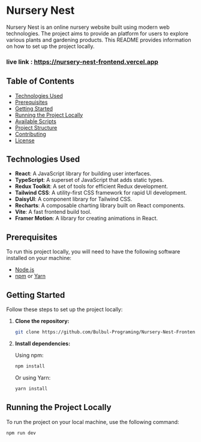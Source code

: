 # Nursery Nest

Nursery Nest is an online nursery website built using modern web technologies. The project aims to provide an platform for users to explore various plants and gardening products. This README provides information on how to set up the project locally.

### live link : https://nursery-nest-frontend.vercel.app

## Table of Contents

- [Technologies Used](#technologies-used)
- [Prerequisites](#prerequisites)
- [Getting Started](#getting-started)
- [Running the Project Locally](#running-the-project-locally)
- [Available Scripts](#available-scripts)
- [Project Structure](#project-structure)
- [Contributing](#contributing)
- [License](#license)

## Technologies Used

- **React**: A JavaScript library for building user interfaces.
- **TypeScript**: A superset of JavaScript that adds static types.
- **Redux Toolkit**: A set of tools for efficient Redux development.
- **Tailwind CSS**: A utility-first CSS framework for rapid UI development.
- **DaisyUI**: A component library for Tailwind CSS.
- **Recharts**: A composable charting library built on React components.
- **Vite**: A fast frontend build tool.
- **Framer Motion**: A library for creating animations in React.

## Prerequisites

To run this project locally, you will need to have the following software installed on your machine:

- [Node.js](https://nodejs.org/)
- [npm](https://www.npmjs.com/) or [Yarn](https://yarnpkg.com/)

## Getting Started

Follow these steps to set up the project locally:

1. **Clone the repository:**

    ```bash
    git clone https://github.com/Bulbul-Programing/Nursery-Nest-Frontend.git
    ```

2. **Install dependencies:**

    Using npm:
    ```bash
    npm install
    ```

    Or using Yarn:
    ```bash
    yarn install
    ```

## Running the Project Locally

To run the project on your local machine, use the following command:

```bash
npm run dev
